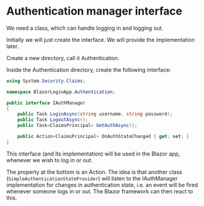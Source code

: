 # Authentication manager interface
We need a class, which can handle logging in and logging out.

Initially we will just create the interface. We will provide the implementation later.

Create a new directory, call it Authentication.

Inside the Authentication directory, create the following interface:

```csharp
using System.Security.Claims;

namespace BlazorLoginApp.Authentication;

public interface IAuthManager
{
    public Task LoginAsync(string username, string password);
    public Task LogoutAsync();
    public Task<ClaimsPrincipal> GetAuthAsync();

    public Action<ClaimsPrincipal> OnAuthStateChanged { get; set; }
}
```

This interface (and its implementation) will be used in the Blazor app, whenever we wish to log in or out.

The property at the bottom is an Action. 
The idea is that another class (`SimpleAuthenticationStateProvider`) will listen to the IAuthManager implementation for changes in authentication state, i.e. an event will be fired whenever someone logs in or out.
The Blazor framework can then react to this.

